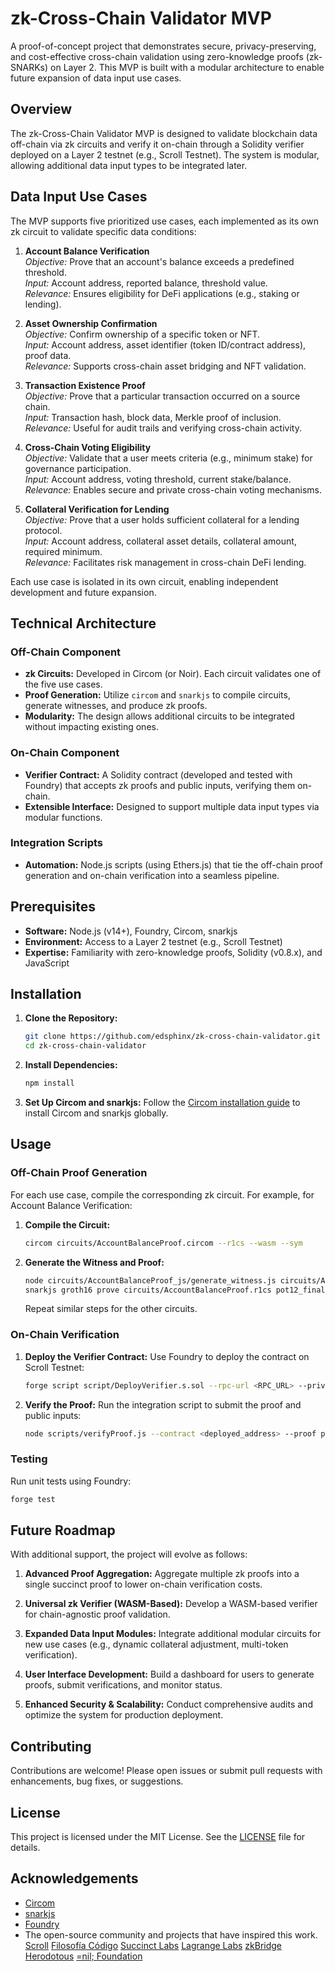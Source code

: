 # zk-Cross-Chain Validator MVP

A proof-of-concept project that demonstrates secure, privacy-preserving, and cost-effective cross-chain validation using zero-knowledge proofs (zk-SNARKs) on Layer 2. This MVP is built with a modular architecture to enable future expansion of data input use cases.

## Overview

The zk-Cross-Chain Validator MVP is designed to validate blockchain data off-chain via zk circuits and verify it on-chain through a Solidity verifier deployed on a Layer 2 testnet (e.g., Scroll Testnet). The system is modular, allowing additional data input types to be integrated later.

## Data Input Use Cases

The MVP supports five prioritized use cases, each implemented as its own zk circuit to validate specific data conditions:

1. **Account Balance Verification**  
   _Objective:_ Prove that an account's balance exceeds a predefined threshold.  
   _Input:_ Account address, reported balance, threshold value.  
   _Relevance:_ Ensures eligibility for DeFi applications (e.g., staking or lending).

2. **Asset Ownership Confirmation**  
   _Objective:_ Confirm ownership of a specific token or NFT.  
   _Input:_ Account address, asset identifier (token ID/contract address), proof data.  
   _Relevance:_ Supports cross-chain asset bridging and NFT validation.

3. **Transaction Existence Proof**  
   _Objective:_ Prove that a particular transaction occurred on a source chain.  
   _Input:_ Transaction hash, block data, Merkle proof of inclusion.  
   _Relevance:_ Useful for audit trails and verifying cross-chain activity.

4. **Cross-Chain Voting Eligibility**  
   _Objective:_ Validate that a user meets criteria (e.g., minimum stake) for governance participation.  
   _Input:_ Account address, voting threshold, current stake/balance.  
   _Relevance:_ Enables secure and private cross-chain voting mechanisms.

5. **Collateral Verification for Lending**  
   _Objective:_ Prove that a user holds sufficient collateral for a lending protocol.  
   _Input:_ Account address, collateral asset details, collateral amount, required minimum.  
   _Relevance:_ Facilitates risk management in cross-chain DeFi lending.

Each use case is isolated in its own circuit, enabling independent development and future expansion.

## Technical Architecture

### Off-Chain Component

- **zk Circuits:** Developed in Circom (or Noir). Each circuit validates one of the five use cases.
- **Proof Generation:** Utilize `circom` and `snarkjs` to compile circuits, generate witnesses, and produce zk proofs.
- **Modularity:** The design allows additional circuits to be integrated without impacting existing ones.

### On-Chain Component

- **Verifier Contract:** A Solidity contract (developed and tested with Foundry) that accepts zk proofs and public inputs, verifying them on-chain.
- **Extensible Interface:** Designed to support multiple data input types via modular functions.

### Integration Scripts

- **Automation:** Node.js scripts (using Ethers.js) that tie the off-chain proof generation and on-chain verification into a seamless pipeline.

## Prerequisites

- **Software:** Node.js (v14+), Foundry, Circom, snarkjs
- **Environment:** Access to a Layer 2 testnet (e.g., Scroll Testnet)
- **Expertise:** Familiarity with zero-knowledge proofs, Solidity (v0.8.x), and JavaScript

## Installation

1. **Clone the Repository:**

   ```bash
   git clone https://github.com/edsphinx/zk-cross-chain-validator.git
   cd zk-cross-chain-validator
   ```

2. **Install Dependencies:**

   ```bash
   npm install
   ```

3. **Set Up Circom and snarkjs:**
   Follow the [Circom installation guide](https://docs.circom.io/getting-started/installation/) to install Circom and snarkjs globally.

## Usage

### Off-Chain Proof Generation

For each use case, compile the corresponding zk circuit. For example, for Account Balance Verification:

1. **Compile the Circuit:**

   ```bash
   circom circuits/AccountBalanceProof.circom --r1cs --wasm --sym
   ```

2. **Generate the Witness and Proof:**

   ```bash
   node circuits/AccountBalanceProof_js/generate_witness.js circuits/AccountBalanceProof_js/AccountBalanceProof.wasm input.json witness.wtns
   snarkjs groth16 prove circuits/AccountBalanceProof.r1cs pot12_final.ptau witness.wtns proof.json public.json
   ```

   Repeat similar steps for the other circuits.

### On-Chain Verification

1. **Deploy the Verifier Contract:**
   Use Foundry to deploy the contract on Scroll Testnet:

   ```bash
   forge script script/DeployVerifier.s.sol --rpc-url <RPC_URL> --private-key <PRIVATE_KEY> --broadcast
   ```

2. **Verify the Proof:**
   Run the integration script to submit the proof and public inputs:

   ```bash
   node scripts/verifyProof.js --contract <deployed_address> --proof proof.json --public public.json
   ```

### Testing

Run unit tests using Foundry:

```bash
forge test
```

## Future Roadmap

With additional support, the project will evolve as follows:

1. **Advanced Proof Aggregation:**
   Aggregate multiple zk proofs into a single succinct proof to lower on-chain verification costs.

2. **Universal zk Verifier (WASM-Based):**
   Develop a WASM-based verifier for chain-agnostic proof validation.

3. **Expanded Data Input Modules:**
   Integrate additional modular circuits for new use cases (e.g., dynamic collateral adjustment, multi-token verification).

4. **User Interface Development:**
   Build a dashboard for users to generate proofs, submit verifications, and monitor status.

5. **Enhanced Security & Scalability:**
   Conduct comprehensive audits and optimize the system for production deployment.

## Contributing

Contributions are welcome! Please open issues or submit pull requests with enhancements, bug fixes, or suggestions.

## License

This project is licensed under the MIT License. See the [LICENSE](LICENSE) file for details.

## Acknowledgements

- [Circom](https://docs.circom.io/)
- [snarkjs](https://github.com/iden3/snarkjs)
- [Foundry](https://book.getfoundry.sh/)
- The open-source community and projects that have inspired this work.
  [Scroll](https://scroll.io/)
  [Filosofía Código](https://www.youtube.com/c/FilosofiaCodigo)
  [Succinct Labs](https://www.succinct.xyz/)
  [Lagrange Labs](https://www.lagrange.dev/)
  [zkBridge](https://www.zkbridge.com/)
  [Herodotous](https://herodotus.dev/)
  [=nil; Foundation](https://nil.foundation/)
